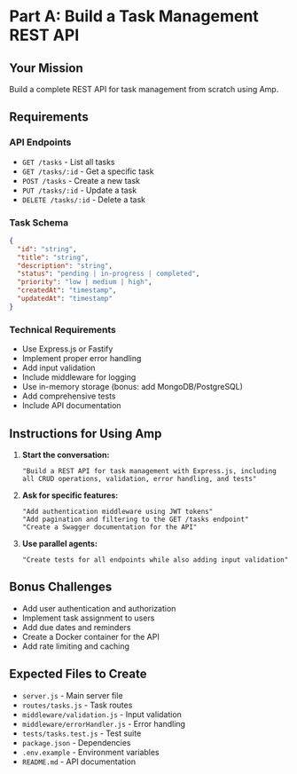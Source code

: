 # Part A: Build a Task Management REST API

## Your Mission
Build a complete REST API for task management from scratch using Amp.

## Requirements

### API Endpoints
- `GET /tasks` - List all tasks
- `GET /tasks/:id` - Get a specific task
- `POST /tasks` - Create a new task
- `PUT /tasks/:id` - Update a task
- `DELETE /tasks/:id` - Delete a task

### Task Schema
```json
{
  "id": "string",
  "title": "string",
  "description": "string",
  "status": "pending | in-progress | completed",
  "priority": "low | medium | high",
  "createdAt": "timestamp",
  "updatedAt": "timestamp"
}
```

### Technical Requirements
- Use Express.js or Fastify
- Implement proper error handling
- Add input validation
- Include middleware for logging
- Use in-memory storage (bonus: add MongoDB/PostgreSQL)
- Add comprehensive tests
- Include API documentation

## Instructions for Using Amp

1. **Start the conversation:**
   ```
   "Build a REST API for task management with Express.js, including all CRUD operations, validation, error handling, and tests"
   ```

2. **Ask for specific features:**
   ```
   "Add authentication middleware using JWT tokens"
   "Add pagination and filtering to the GET /tasks endpoint"
   "Create a Swagger documentation for the API"
   ```

3. **Use parallel agents:**
   ```
   "Create tests for all endpoints while also adding input validation"
   ```

## Bonus Challenges
- Add user authentication and authorization
- Implement task assignment to users
- Add due dates and reminders
- Create a Docker container for the API
- Add rate limiting and caching

## Expected Files to Create
- `server.js` - Main server file
- `routes/tasks.js` - Task routes
- `middleware/validation.js` - Input validation
- `middleware/errorHandler.js` - Error handling
- `tests/tasks.test.js` - Test suite
- `package.json` - Dependencies
- `.env.example` - Environment variables
- `README.md` - API documentation
